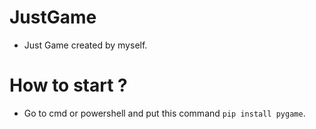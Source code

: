 # JustGame
- Just Game created by myself.

# How to start ?
- Go to cmd or powershell and put this command `pip install pygame`.

